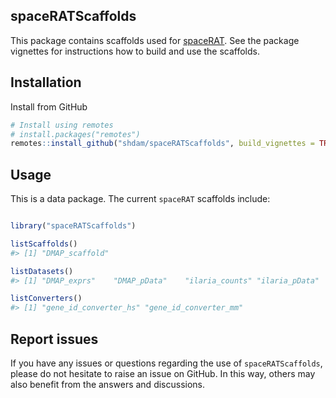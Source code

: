 
<!-- README.md is generated from README.Rmd. Please edit that file -->

## spaceRATScaffolds

This package contains scaffolds used for
[spaceRAT](https://github.com/XueningHe/spaceRAT). See the package
vignettes for instructions how to build and use the scaffolds.

## Installation

Install from GitHub

``` r
# Install using remotes
# install.packages("remotes")
remotes::install_github("shdam/spaceRATScaffolds", build_vignettes = TRUE)
```

## Usage

This is a data package. The current `spaceRAT` scaffolds include:

``` r

library("spaceRATScaffolds")

listScaffolds()
#> [1] "DMAP_scaffold"

listDatasets()
#> [1] "DMAP_exprs"    "DMAP_pData"    "ilaria_counts" "ilaria_pData"

listConverters()
#> [1] "gene_id_converter_hs" "gene_id_converter_mm"
```

## Report issues

If you have any issues or questions regarding the use of
`spaceRATScaffolds`, please do not hesitate to raise an issue on GitHub.
In this way, others may also benefit from the answers and discussions.
